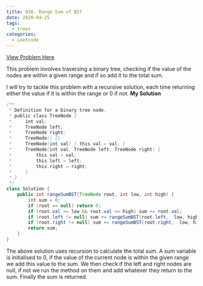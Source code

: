 ```yaml
---
title: 938. Range Sum of BST
date: 2020-04-25
tags:
  - trees
categories:
  - Leetcode
---
```


[View Problem Here](https://leetcode.com/problems/range-sum-of-bst/)

This problem involves traversing a binary tree, checking if the value of the nodes are within a given range and if so add it to the total sum.

I will try to tackle this problem with a recursive solution, each time returning either the value if it is within the range or 0 if not.
**My Solution**

```java
/**
 * Definition for a binary tree node.
 * public class TreeNode {
 *     int val;
 *     TreeNode left;
 *     TreeNode right;
 *     TreeNode() {}
 *     TreeNode(int val) { this.val = val; }
 *     TreeNode(int val, TreeNode left, TreeNode right) {
 *         this.val = val;
 *         this.left = left;
 *         this.right = right;
 *     }
 * }
 */
class Solution {
    public int rangeSumBST(TreeNode root, int low, int high) {
        int sum = 0;
        if (root == null) return 0;
        if (root.val >= low && root.val <= high) sum += root.val;
        if (root.left != null) sum += rangeSumBST(root.left,  low, high);
        if (root.right != null) sum += rangeSumBST(root.right,  low, high);
        return sum;
    }
}
```

The above solution uses recursion to calculate the total sum. A sum variable is initialised to 0, if the value of the current node is within the given range we add this value to the sum. We then check if the left and right nodes are null, if not we run the method on them and add whatever they return to the sum. Finally the sum is returned.
